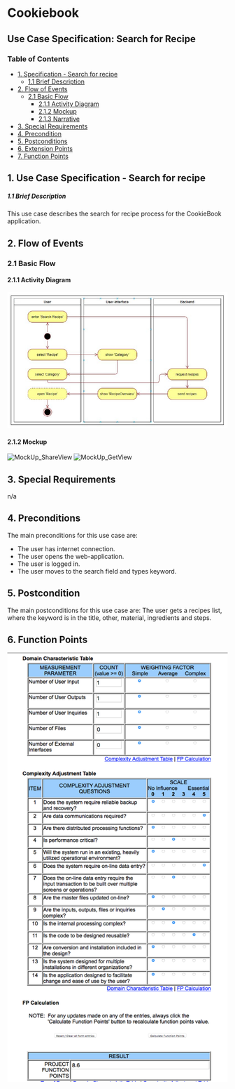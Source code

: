 # Cookiebook
## Use Case Specification: Search for Recipe
### Table of Contents
- [1. Specification - Search for recipe](#1-specification-SearchRecipe)
    - [1.1 Brief Description](#11-brief-description)
- [2. Flow of Events](#2-flow-of-events)
    - [2.1 Basic Flow](#21-basic-flow)
        - [2.1.1 Activity Diagram](#211-activity-diagram)
        - [2.1.2 Mockup](#212-mockup)
        - [2.1.3 Narrative](#213-narrative)
- [3. Special Requirements](#3-special-requirements)
- [4. Precondition](#4-preconditions)  
- [5. Postconditions](#5-postconditions)
- [6. Extension Points](#6-extension-points)
- [7. Function Points](#7-function-points)

## 1. Use Case Specification - Search for recipe
##### 1.1 Brief Description
This use case describes the search for recipe process for the CookieBook application.

## 2. Flow of Events
### 2.1 Basic Flow
#### 2.1.1 Activity Diagram
![Activity Diagram](images/UC_SearchRecipe_New.JPG)
#### 2.1.2 Mockup
![MockUp_ShareView](images/)
![MockUp_GetView](images/)
## 3. Special Requirements
n/a
## 4. Preconditions
The main preconditions for this use case are:
- The user has internet connection.
- The user opens the web-application.
- The user is logged in.
- The user moves to the search field and types keyword.
## 5. Postcondition
The main postconditions for this use case are:
The user gets a recipes list, where the keyword is in the title, other, material, ingredients and steps.
## 6. Function Points
![Function Points](images/UC_searchRecipe_fp.png)                                                                                                                                               
